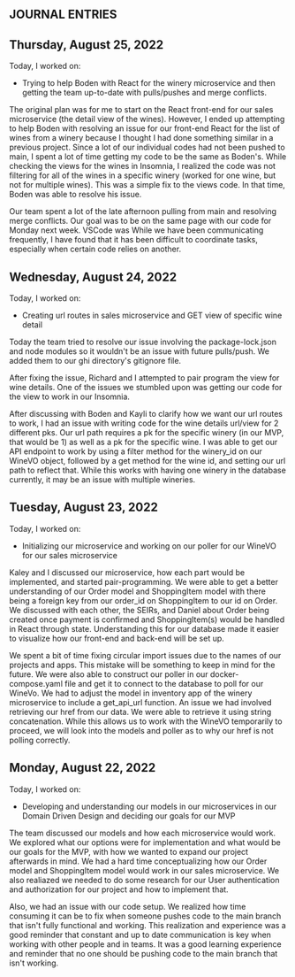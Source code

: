 <!-- In the journals, every day that you work on the project, you must make an entry in your journal after you've finished that day. At a minimum, you will need to include the following information:

The date of the entry
A list of features/issues that you worked on and who you worked with, if applicable
A reflection on any design conversations that you had
At least one ah-ha! moment that you had during your coding, however small
Keep your journal in reverse chronological order. Always put new entries at the top. -->

## JOURNAL ENTRIES


## Thursday, August 25, 2022
Today, I worked on:

* Trying to help Boden with React for the winery microservice and then getting the team up-to-date with pulls/pushes and merge conflicts.

The original plan was for me to start on the React front-end for our sales microservice (the detail view of the wines). However, I ended up attempting to help Boden with resolving an issue for our front-end React for the list of wines from a winery because I thought I had done something similar in a previous project.  Since a lot of our individual codes had not been pushed to main, I spent a lot of time getting my code to be the same as Boden's.  While checking the views for the wines in Insomnia, I realized the code was not filtering for all of the wines in a specific winery (worked for one wine, but not for multiple wines).  This was a simple fix to the views code.  In that time, Boden was able to resolve his issue.  

Our team spent a lot of the late afternoon pulling from main and resolving merge conflicts.  Our goal was to be on the same page with our code for Monday next week.  VSCode was   While we have been communicating frequently, I have found that it has been difficult to coordinate tasks, especially when certain code relies on another. 


## Wednesday, August 24, 2022
Today, I worked on:

* Creating url routes in sales microservice and GET view of specific wine detail

Today the team tried to resolve our issue involving the package-lock.json and
node modules so it wouldn't be an issue with future pulls/push.  We added them 
to our ghi directory's gitignore file.

After fixing the issue, Richard and I attempted to pair program the view for wine
details.  One of the issues we stumbled upon was getting our code for the view to
work in our Insomnia.

After discussing with Boden and Kayli to clarify how we want our url routes to 
work, I had an issue with writing code for the wine details url/view for 2 different
pks.  Our url path requires a pk for the specific winery (in our MVP, that would be 1)
as well as a pk for the specific wine.  I was able to get our API endpoint to work by
using a filter method for the winery_id on our WineVO object, followed by a get method 
for the wine id, and setting our url path to reflect that.  While this works with 
having one winery in the database currently, it may be an issue with multiple wineries.


## Tuesday, August 23, 2022
Today, I worked on:

* Initializing our microservice and working on our poller for our WineVO
for our sales microservice 

Kaley and I discussed our microservice, how each part would be implemented, and started pair-programming.  We were able to get a better understanding of our Order model and ShoppingItem model with there being a foreign key from our order_id on ShoppingItem to our id on Order.  We discussed with each other, the SEIRs, and Daniel about Order being created once payment is confirmed and ShoppingItem(s) would be handled in React through state.  Understanding this for our database made it easier to visualize how our front-end and back-end will be set up.

We spent a bit of time fixing circular import issues due to the names of our projects and apps.  This mistake will be something to keep in mind for the future.  We were also able to construct our poller in our docker-compose.yaml file and get it to connect to the database to poll for our WineVo.  We had to adjust the model in inventory app of the winery microservice to include a get_api_url function.  An issue we had involved retrieving our href from our data.  We were able to retrieve it using string concatenation.  While this allows us to work with the WineVO temporarily to proceed, we will look into the models and poller as to why our href is not polling correctly.



## Monday, August 22, 2022
Today, I worked on:

* Developing and understanding our models in our microservices in our Domain Driven Design and deciding our goals for our MVP 

The team discussed our models and how each microservice would work.  We explored what our options were for implementation and what would be our goals for the MVP, with how we wanted to expand our project afterwards in mind.  We had a
hard time conceptualizing how our Order model and ShoppingItem model would 
work in our sales microservice.  We also realiazed we needed to do some research for our User authentication and authorization for our project and how to implement that.

Also, we had an issue with our code setup.  We realized how time consuming it can be to fix when someone pushes code to the main branch that isn't fully functional and working.  This realization and experience was a good reminder that constant and up to date communication is key when working with other people and in teams.  It was a good learning experience and reminder that no one should be pushing code to the main branch that isn't working.  